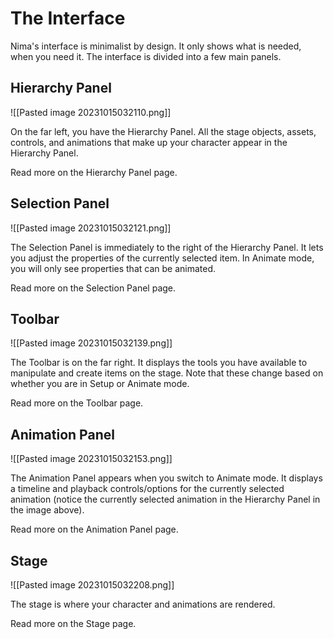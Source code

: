 # The Interface

Nima's interface is minimalist by design. It only shows what is needed, when you need it. The interface is divided into a few main panels.

## Hierarchy Panel

![[Pasted image 20231015032110.png]]

On the far left, you have the Hierarchy Panel. All the stage objects, assets, controls, and animations that make up your character appear in the Hierarchy Panel.

Read more on the Hierarchy Panel page.

## Selection Panel

![[Pasted image 20231015032121.png]]

The Selection Panel is immediately to the right of the Hierarchy Panel. It lets you adjust the properties of the currently selected item. In Animate mode, you will only see properties that can be animated.

Read more on the Selection Panel page.

## Toolbar

![[Pasted image 20231015032139.png]]

The Toolbar is on the far right. It displays the tools you have available to manipulate and create items on the stage. Note that these change based on whether you are in Setup or Animate mode.

Read more on the Toolbar page.

## Animation Panel

![[Pasted image 20231015032153.png]]

The Animation Panel appears when you switch to Animate mode. It displays a timeline and playback controls/options for the currently selected animation (notice the currently selected animation in the Hierarchy Panel in the image above).

Read more on the Animation Panel page.

## Stage

![[Pasted image 20231015032208.png]]

The stage is where your character and animations are rendered.

Read more on the Stage page.

